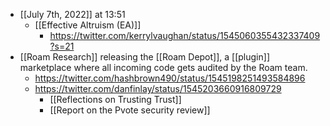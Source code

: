 - [[July 7th, 2022]] at 13:51
    - [[Effective Altruism (EA)]]
        - https://twitter.com/kerrylvaughan/status/1545060355432337409?s=21
- [[Roam Research]] releasing the [[Roam Depot]], a [[plugin]] marketplace where all incoming code gets audited by the Roam team.
    - https://twitter.com/hashbrown490/status/1545198251493584896
    - https://twitter.com/danfinlay/status/1545203660916809729
        - [[Reflections on Trusting Trust]]
        - [[Report on the Pvote security review]]
